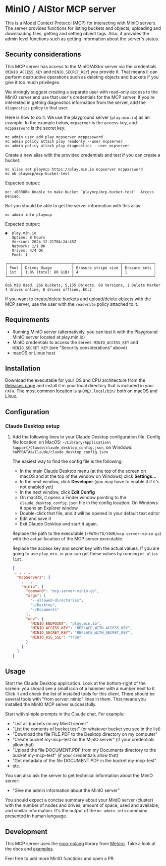 # MinIO / AIStor MCP server

This is a Model Context Protocol (MCP) for interacting with MinIO servers.
The server provides functions for listing buckets and objects, uploading and downloading files, getting and setting object tags.
Also, it provides the admin level functions such as getting information about the server's status.

## Security considerations

This MCP server has access to the MinIO/AIStor server via the credentials (`MINIO_ACCESS_KEY` and `MINIO_SECRET_KEY`) you provide it.
That means it can perform destructive operations such as deleting objects and buckets if you give it too much privileges.

We strongly suggest creating a separate user with read-only access to the MinIO server and use that user's credentials for the MCP server.
If you're interested in getting diagnostics information from the server, add the `diagnostics` policy to that user.

Here is how to do it. We use the playground server (`play.min.io`) as an example.
In the example below, `mcpserver` is the access key, and `mcppassword` is the secret key.

```shell
mc admin user add play mcpserver mcppassword
mc admin policy attach play readonly --user mcpserver
mc admin policy attach play diagnostics --user mcpserver
```

Create a new alias with the provided credentials and test if you can create a bucket.

```shell
mc alias set playmcp https://play.min.io mcpserver mcppassword
mc mb playmcp/mcp-bucket-test
```

Expected output:

```none
mc: <ERROR> Unable to make bucket `playmcp/mcp-bucket-test`. Access Denied.
```

But you should be able to get the server information with this alias:

```shell
mc admin info playmcp
```

Expected output:

```none
●  play.min.io
   Uptime: 8 hours
   Version: 2024-12-21T04:24:45Z
   Network: 1/1 OK
   Drives: 4/4 OK
   Pool: 1

┌──────┬──────────────────────┬─────────────────────┬──────────────┐
│ Pool │ Drives Usage         │ Erasure stripe size │ Erasure sets │
│ 1st  │ 1.8% (total: 80 GiB) │ 4                   │ 1            │
└──────┴──────────────────────┴─────────────────────┴──────────────┘

686 MiB Used, 266 Buckets, 5,135 Objects, 69 Versions, 1 Delete Marker
4 drives online, 0 drives offline, EC:2
```

If you want to create/delete buckets and upload/delete objects with the MCP server, use the user with the `readwrite` policy attached to it.

## Requirements

- Running MinIO server (alternatively, you can test it with the Playground MinIO server located at play.min.io)
- MinIO credentials to access the server: `MINIO_ACCESS_KEY` and `MINIO_SECRET_KEY` (see "Security considerations" above)
- macOS or Linux host

## Installation

Download the executable for your OS and CPU architecture from the [Releases page](https://github.com/pavelanni/mcp-server-minio-go/releases) and install it in your local directory that is included in your `PATH`.
The most common location is `$HOME/.local/bin/` both on macOS and Linux.

## Configuration

### Claude Desktop setup

1. Add the following lines to your Claude Desktop configuration file.
   Config file location: on MacOS: `~/Library/Application\ Support/Claude/claude_desktop_config.json`,
   on Windows: `%APPDATA%/Claude/claude_desktop_config.json`

   The easiest way to find the config file is the following:

   - In the main Claude Desktop menu (at the top of the screen on macOS and at the top of the window on Windows) click **Settings...**
   - In the next window, click **Developer** (you may have to enable it if it's not enabled yet)
   - In the next window, click **Edit Config**
   - On macOS, it opens a Finder window pointing to the `claude_desktop_config.json` file in the config location. On Windows it opens an Explorer window
   - Double-click that file, and it will be opened in your default text editor
   - Edit and save it
   - Exit Claude Desktop and start it again.

   Replace the path to the executable (`/PATH/TO/YOUR/mcp-server-minio-go`) with the actual location of the MCP server executable.

   Replace the access key and secret key with the actual values.
   If you are going to use `play.min.io` you can get these values by running `mc alias list`.

   ```json
   {
    . . . .
     "mcpServers": {
       . . . .
       "minio": {
         "command": "mcp-server-minio-go",
         "args": [
           "--allowed-directories",
           "~/Desktop",
           "~/Documents"
         ],
         "env": {
           "MINIO_ENDPOINT": "play.min.io",
           "MINIO_ACCESS_KEY": "REPLACE_WITH_ACCESS_KEY",
           "MINIO_SECRET_KEY": "REPLACE_WITH_SECRET_KEY",
           "MINIO_USE_SSL": "true"
         }
       }
     }
   }
   ```

## Usage

Start the Claude Desktop application. Look at the bottom-right of the screen: you should see a small icon of a hammer with a number next to it.
Click it and check the list of installed tools for this client. There should be several tools with "from server: minio" lines in them.
That means you installed the MinIO MCP server successfully.

Start with simple prompts in the Claude chat. For example:

- "List all buckets on my MinIO server"
- "List the contents of bucket test" (or whatever bucket you see in the list)
- "Download the file FILE.PDF to the Desktop directory on my computer"
- "Create bucket my-mcp-test on the MinIO server" (if your credentials allow that)
- "Upload the file DOCUMENT.PDF from my Documents directory to the bucket my-mcp-test" (if your credentials allow that)
- "Get metadata of the file DOCUMENT.PDF in the bucket my-mcp-test"
- etc.

You can also ask the server to get technical information about the MinIO server:

- "Give me admin information about the MinIO server"

You should expect a concise summary about your MinIO server (cluster) with the number of nodes and drives, amount of space, used and available, and similar information.
It's the output of the `mc admin info` command presented in human language.

## Development

This MCP server uses the [mcp-golang](https://mcpgolang.com/) library from [Metoro](https://metoro.io/).
Take a look at the docs and [examples](https://github.com/metoro-io/mcp-golang/tree/main/examples).

Feel free to add more MinIO functions and open a PR.
